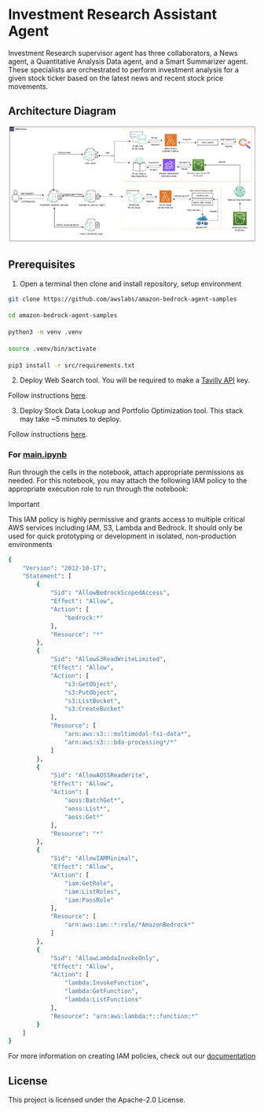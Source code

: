 # Investment Research Assistant Agent

Investment Research supervisor agent has three collaborators, a News agent, a Quantitative Analysis Data agent, and a Smart Summarizer agent. These specialists are orchestrated to perform investment analysis for a given stock ticker based on the latest news and recent stock price movements. 

## Architecture Diagram

![architecture](./architecture.jpg)


## Prerequisites

1. Open a terminal then clone and install repository, setup environment

```bash
git clone https://github.com/awslabs/amazon-bedrock-agent-samples

cd amazon-bedrock-agent-samples

python3 -m venv .venv

source .venv/bin/activate

pip3 install -r src/requirements.txt
```

2. Deploy Web Search tool. You will be required to make a [Tavilly API](https://docs.tavily.com/docs/gpt-researcher/getting-started) key.

Follow instructions [here](/src/shared/web_search/).

3. Deploy Stock Data Lookup and Portfolio Optimization tool. This stack may take ~5 minutes to deploy.

Follow instructions [here](/src/shared/stock_data/).


### For [main.ipynb](./main.ipynb)

Run through the cells in the notebook, attach appropriate permissions as needed. For this notebook, you may attach the following IAM policy to the appropriate execution role to run through the notebook:
> [!IMPORTANT]
> This IAM policy is highly permissive and grants access to multiple critical AWS services including IAM, S3, Lambda and Bedrock.
>  It should only be used for quick prototyping or development in isolated, non-production environments

```bash
{
    "Version": "2012-10-17",
    "Statement": [
        {
            "Sid": "AllowBedrockScopedAccess",
            "Effect": "Allow",
            "Action": [
                "bedrock:*"
            ],
            "Resource": "*"
        },
        {
            "Sid": "AllowS3ReadWriteLimited",
            "Effect": "Allow",
            "Action": [
                "s3:GetObject",
                "s3:PutObject",
                "s3:ListBucket",
                "s3:CreateBucket"
            ],
            "Resource": [
                "arn:aws:s3:::multimodal-fsi-data*",
                "arn:aws:s3:::bda-processing*/*"
            ]
        },
        {
            "Sid": "AllowAOSSReadWrite",
            "Effect": "Allow",
            "Action": [
                "aoss:BatchGet*",
                "aoss:List*",
                "aoss:Get*"
            ],
            "Resource": "*"
        },
        {
            "Sid": "AllowIAMMinimal",
            "Effect": "Allow",
            "Action": [
                "iam:GetRole",
                "iam:ListRoles",
                "iam:PassRole"
            ],
            "Resource": [
                "arn:aws:iam::*:role/*AmazonBedrock*"
            ]
        },
        {
            "Sid": "AllowLambdaInvokeOnly",
            "Effect": "Allow",
            "Action": [
                "lambda:InvokeFunction",
                "lambda:GetFunction",
                "lambda:ListFunctions"
            ],
            "Resource": "arn:aws:lambda:*::function:*"
        }
    ]
}

```

For more information on creating IAM policies, check out our [documentation](https://docs.aws.amazon.com/IAM/latest/UserGuide/access_policies_create-console.html)

## License

This project is licensed under the Apache-2.0 License.
